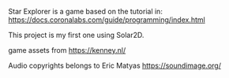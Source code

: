 Star Explorer is a game based on the tutorial in: https://docs.coronalabs.com/guide/programming/index.html

This project is my first one using Solar2D.

game assets from https://kenney.nl/

Audio copyrights belongs to Eric Matyas https://soundimage.org/ 
